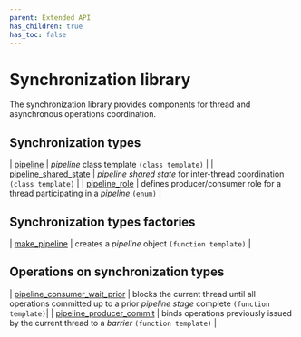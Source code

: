 ```yaml
---
parent: Extended API
has_children: true
has_toc: false
---
```


# Synchronization library

The synchronization library provides components for thread and asynchronous operations coordination.

## Synchronization types

| [pipeline](./synchronization_library/pipeline.md)                           | _pipeline_ class template `(class template)`                                       |
| [pipeline_shared_state](./synchronization_library/pipeline_shared_state.md) | _pipeline shared state_ for inter-thread coordination `(class template)`           |
| [pipeline_role](./synchronization_library/pipeline_role.md)                 | defines producer/consumer role for a thread participating in a _pipeline_ `(enum)` |

## Synchronization types factories

| [make_pipeline](./synchronization_library/make_pipeline.md) | creates a _pipeline_ object `(function template)` |

## Operations on synchronization types

| [pipeline_consumer_wait_prior](./synchronization_library/pipeline_consumer_wait_prior.md) | blocks the current thread until all operations committed up to a prior _pipeline stage_ complete `(function template)`|
| [pipeline_producer_commit](./synchronization_library/pipeline_producer_commit.md)         | binds operations previously issued by the current thread to a _barrier_ `(function template)`                         |
